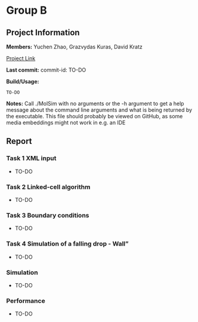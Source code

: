 # Group B
## Project Information

**Members:**
Yuchen Zhao,
Grazvydas Kuras,
David Kratz

[Project Link](https://github.com/Grazvy/PSEMolDyn_GroupB)

**Last commit:** commit-id: TO-DO

**Build/Usage:**
```
TO-DO
```

**Notes:**
Call ./MolSim with no arguments or the -h argument to get a help message about the
command line arguments and what is being returned by the executable. This file should probably be viewed on GitHub, as some media embeddings might not work in e.g. an IDE

## Report
### Task 1 XML input
- TO-DO

### Task 2 Linked-cell algorithm
- TO-DO

### Task 3 Boundary conditions
- TO-DO

### Task 4 Simulation of a falling drop - Wall”
- TO-DO

### Simulation
- TO-DO

### Performance
- TO-DO
















